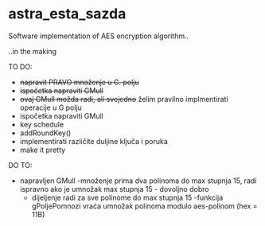# astra_esta_sazda
Software implementation of AES encryption algorithm..

..in the making

TO DO:
  - <s>napravit PRAVO množenje u G. polju</s>
  - <s>ispočetka napraviti GMull</s>
  - <s>ovaj GMull možda radi, ali svejedno</s> želim pravilno implmentirati operacije u G polju
  - ispočetka napraviti GMull
  - key schedule
  - addRoundKey()
  - implementirati različite duljine ključa i poruka
  - make it pretty

DO TO:
  - napravljen GMull 
      -množenje prima dva polinoma do max stupnja 15, radi ispravno ako je umnožak max stupnja 15 - dovoljno dobro
      - dijeljenje radi za sve polinome do max stupnja 15
      -funkcija gPoljePomnozi vraća umnožak polinoma modulo aes-polinom (hex = 11B)
